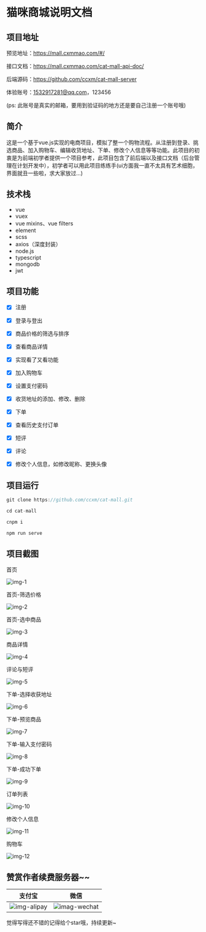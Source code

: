 ﻿# 猫咪商城说明文档

## 项目地址

预览地址：https://mall.cxmmao.com/#/

接口文档：https://mall.cxmmao.com/cat-mall-api-doc/

后端源码：https://github.com/ccxm/cat-mall-server

体验账号：1532917281@qq.com，123456 

(ps: 此账号是真实的邮箱，要用到验证码的地方还是要自己注册一个账号哦)

## 简介
这是一个基于vue.js实现的电商项目，模拟了整一个购物流程。从注册到登录、挑选商品、加入购物车、编辑收货地址、下单、修改个人信息等等功能。此项目的初衷是为前端初学者提供一个项目参考，此项目包含了前后端以及接口文档（后台管理在计划开发中），初学者可以用此项目练练手(ui方面我一直不太具有艺术细胞，界面就丑一些啦，求大家放过...)

## 技术栈
- vue
- vuex
- vue mixins、vue filters
- element
- scss
- axios（深度封装）
- node.js
- typescript
- mongodb
- jwt

## 项目功能

- [x] 注册

- [x] 登录与登出

- [x] 商品价格的筛选与排序

- [x] 查看商品详情

- [x] 实现看了又看功能

- [x] 加入购物车

- [x] 设置支付密码

- [x] 收货地址的添加、修改、删除

- [x] 下单

- [x] 查看历史支付订单

- [x] 短评

- [x] 评论

- [x] 修改个人信息，如修改昵称、更换头像

## 项目运行
```javascript
git clone https://github.com/ccxm/cat-mall.git

cd cat-mall

cnpm i

npm run serve
```

## 项目截图

首页

![img-1](https://raw.githubusercontent.com/ccxm/md-image-store/master/cat-mall/1.png)

首页-筛选价格

![img-2](https://raw.githubusercontent.com/ccxm/md-image-store/master/cat-mall/2.png)

首页-选中商品

![img-3](https://raw.githubusercontent.com/ccxm/md-image-store/master/cat-mall/3.png)

商品详情

![img-4](https://raw.githubusercontent.com/ccxm/md-image-store/master/cat-mall/4.png)

评论与短评

![img-5](https://raw.githubusercontent.com/ccxm/md-image-store/master/cat-mall/5.png)

下单-选择收获地址

![img-6](https://raw.githubusercontent.com/ccxm/md-image-store/master/cat-mall/6.png)

下单-预览商品

![img-7](https://raw.githubusercontent.com/ccxm/md-image-store/master/cat-mall/7.png)

下单-输入支付密码

![img-8](https://raw.githubusercontent.com/ccxm/md-image-store/master/cat-mall/8.png)

下单-成功下单

![img-9](https://raw.githubusercontent.com/ccxm/md-image-store/master/cat-mall/9.png)

订单列表

![img-10](https://raw.githubusercontent.com/ccxm/md-image-store/master/cat-mall/10.png)

修改个人信息

![img-11](https://raw.githubusercontent.com/ccxm/md-image-store/master/cat-mall/11.png)

购物车

![img-12](https://raw.githubusercontent.com/ccxm/md-image-store/master/cat-mall/12.png)

## 赞赏作者续费服务器~~
支付宝 | 微信
------|------
![img-alipay](https://raw.githubusercontent.com/ccxm/md-image-store/master/donate-qrcode/alipy.png)|![imag-wechat](https://raw.githubusercontent.com/ccxm/md-image-store/master/donate-qrcode/wechat.png)

觉得写得还不错的记得给个star哦，持续更新~







